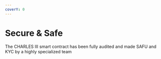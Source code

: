 ```yaml
---
coverY: 0
---
```


# Secure & Safe

The CHARLES III smart contract has been fully audited and made SAFU and KYC by a highly specialized team
